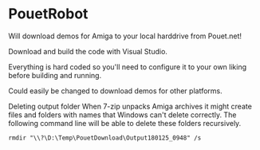 
# PouetRobot

Will download demos for Amiga to your local harddrive from Pouet.net!

Download and build the code with Visual Studio.

Everything is hard coded so you'll need to configure it to your own liking before building and running.

Could easily be changed to download demos for other platforms.

Deleting output folder
When 7-zip unpacks Amiga archives it might create files and folders with names that Windows can't delete correctly. The following command line will be able to delete these folders recursively.
```
rmdir "\\?\D:\Temp\PouetDownload\Output180125_0948" /s
```
